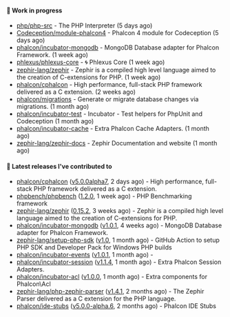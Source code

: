 #### :wrench: Work in progress

- [php/php-src](https://github.com/php/php-src) - The PHP Interpreter (5 days ago)
- [Codeception/module-phalcon4](https://github.com/Codeception/module-phalcon4) - Phalcon 4 module for Codeception (5 days ago)
- [phalcon/incubator-mongodb](https://github.com/phalcon/incubator-mongodb) - MongoDB Database adapter for Phalcon Framework. (1 week ago)
- [phlexus/phlexus-core](https://github.com/phlexus/phlexus-core) - :cyclone: Phlexus Core (1 week ago)
- [zephir-lang/zephir](https://github.com/zephir-lang/zephir) - Zephir is a compiled high level language aimed to the creation of C-extensions for PHP. (1 week ago)
- [phalcon/cphalcon](https://github.com/phalcon/cphalcon) - High performance, full-stack PHP framework delivered as a C extension. (2 weeks ago)
- [phalcon/migrations](https://github.com/phalcon/migrations) - Generate or migrate database changes via migrations. (1 month ago)
- [phalcon/incubator-test](https://github.com/phalcon/incubator-test) - Incubator - Test helpers for PhpUnit and Codeception (1 month ago)
- [phalcon/incubator-cache](https://github.com/phalcon/incubator-cache) - Extra Phalcon Cache Adapters. (1 month ago)
- [zephir-lang/zephir-docs](https://github.com/zephir-lang/zephir-docs) - Zephir Documentation and website (1 month ago)

#### :pushpin: Latest releases I've contributed to

- [phalcon/cphalcon](https://github.com/phalcon/cphalcon) ([v5.0.0alpha7](https://github.com/phalcon/cphalcon/releases/tag/v5.0.0alpha7), 2 days ago) - High performance, full-stack PHP framework delivered as a C extension.
- [phpbench/phpbench](https://github.com/phpbench/phpbench) ([1.2.0](https://github.com/phpbench/phpbench/releases/tag/1.2.0), 1 week ago) - PHP Benchmarking framework
- [zephir-lang/zephir](https://github.com/zephir-lang/zephir) ([0.15.2](https://github.com/zephir-lang/zephir/releases/tag/0.15.2), 3 weeks ago) - Zephir is a compiled high level language aimed to the creation of C-extensions for PHP.
- [phalcon/incubator-mongodb](https://github.com/phalcon/incubator-mongodb) ([v1.0.1](https://github.com/phalcon/incubator-mongodb/releases/tag/v1.0.1), 4 weeks ago) - MongoDB Database adapter for Phalcon Framework.
- [zephir-lang/setup-php-sdk](https://github.com/zephir-lang/setup-php-sdk) ([v1.0](https://github.com/zephir-lang/setup-php-sdk/releases/tag/v1.0), 1 month ago) - GitHub Action to setup PHP SDK and Developer Pack for Windows PHP builds
- [phalcon/incubator-events](https://github.com/phalcon/incubator-events) ([v1.0.1](https://github.com/phalcon/incubator-events/releases/tag/v1.0.1), 1 month ago) - 
- [phalcon/incubator-session](https://github.com/phalcon/incubator-session) ([v1.1.4](https://github.com/phalcon/incubator-session/releases/tag/v1.1.4), 1 month ago) - Extra Phalcon Session Adapters.
- [phalcon/incubator-acl](https://github.com/phalcon/incubator-acl) ([v1.0.0](https://github.com/phalcon/incubator-acl/releases/tag/v1.0.0), 1 month ago) - Extra components for Phalcon\Acl
- [zephir-lang/php-zephir-parser](https://github.com/zephir-lang/php-zephir-parser) ([v1.4.1](https://github.com/zephir-lang/php-zephir-parser/releases/tag/v1.4.1), 2 months ago) - The Zephir Parser delivered as a C extension for the PHP language.
- [phalcon/ide-stubs](https://github.com/phalcon/ide-stubs) ([v5.0.0-alpha.6](https://github.com/phalcon/ide-stubs/releases/tag/v5.0.0-alpha.6), 2 months ago) - Phalcon IDE Stubs
